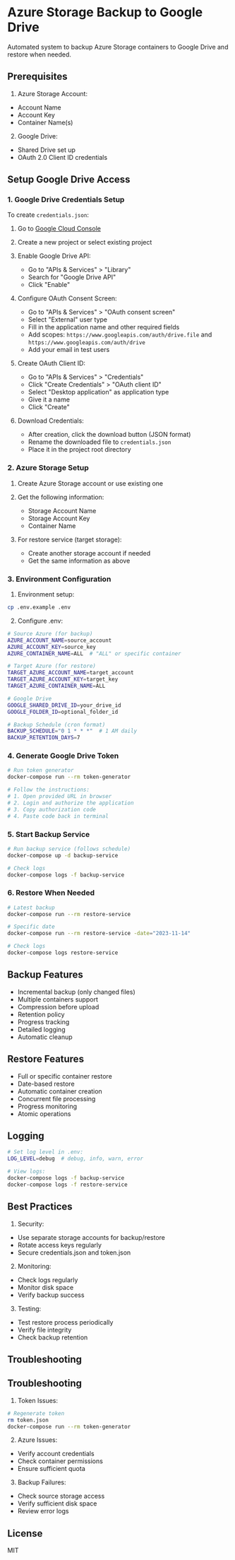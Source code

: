 # Azure Storage Backup to Google Drive

Automated system to backup Azure Storage containers to Google Drive and restore when needed.

## Prerequisites

1. Azure Storage Account:
- Account Name
- Account Key
- Container Name(s)

2. Google Drive:
- Shared Drive set up
- OAuth 2.0 Client ID credentials

## Setup Google Drive Access

### 1. Google Drive Credentials Setup

To create `credentials.json`:

1. Go to [Google Cloud Console](https://console.cloud.google.com/)
2. Create a new project or select existing project
3. Enable Google Drive API:
   - Go to "APIs & Services" > "Library"
   - Search for "Google Drive API"
   - Click "Enable"

4. Configure OAuth Consent Screen:
   - Go to "APIs & Services" > "OAuth consent screen"
   - Select "External" user type
   - Fill in the application name and other required fields
   - Add scopes: `https://www.googleapis.com/auth/drive.file` and `https://www.googleapis.com/auth/drive`
   - Add your email in test users

5. Create OAuth Client ID:
   - Go to "APIs & Services" > "Credentials"
   - Click "Create Credentials" > "OAuth client ID"
   - Select "Desktop application" as application type
   - Give it a name
   - Click "Create"

6. Download Credentials:
   - After creation, click the download button (JSON format)
   - Rename the downloaded file to `credentials.json`
   - Place it in the project root directory

### 2. Azure Storage Setup

1. Create Azure Storage account or use existing one
2. Get the following information:
   - Storage Account Name
   - Storage Account Key
   - Container Name

3. For restore service (target storage):
   - Create another storage account if needed
   - Get the same information as above

### 3. Environment Configuration

1. Environment setup:
```bash
cp .env.example .env
```

2. Configure .env:
```bash
# Source Azure (for backup)
AZURE_ACCOUNT_NAME=source_account
AZURE_ACCOUNT_KEY=source_key
AZURE_CONTAINER_NAME=ALL  # "ALL" or specific container

# Target Azure (for restore)
TARGET_AZURE_ACCOUNT_NAME=target_account
TARGET_AZURE_ACCOUNT_KEY=target_key
TARGET_AZURE_CONTAINER_NAME=ALL

# Google Drive
GOOGLE_SHARED_DRIVE_ID=your_drive_id
GOOGLE_FOLDER_ID=optional_folder_id

# Backup Schedule (cron format)
BACKUP_SCHEDULE="0 1 * * *"  # 1 AM daily
BACKUP_RETENTION_DAYS=7
```

### 4. Generate Google Drive Token

```bash
# Run token generator
docker-compose run --rm token-generator

# Follow the instructions:
# 1. Open provided URL in browser
# 2. Login and authorize the application
# 3. Copy authorization code
# 4. Paste code back in terminal
```

### 5. Start Backup Service

```bash
# Run backup service (follows schedule)
docker-compose up -d backup-service

# Check logs
docker-compose logs -f backup-service
```

### 6. Restore When Needed

```bash
# Latest backup
docker-compose run --rm restore-service

# Specific date
docker-compose run --rm restore-service -date="2023-11-14"

# Check logs
docker-compose logs restore-service
```

## Backup Features

- Incremental backup (only changed files)
- Multiple containers support
- Compression before upload
- Retention policy
- Progress tracking
- Detailed logging
- Automatic cleanup

## Restore Features

- Full or specific container restore
- Date-based restore
- Automatic container creation
- Concurrent file processing
- Progress monitoring
- Atomic operations

## Logging

```bash
# Set log level in .env:
LOG_LEVEL=debug  # debug, info, warn, error

# View logs:
docker-compose logs -f backup-service
docker-compose logs -f restore-service
```

## Best Practices

1. Security:
- Use separate storage accounts for backup/restore
- Rotate access keys regularly
- Secure credentials.json and token.json

2. Monitoring:
- Check logs regularly
- Monitor disk space
- Verify backup success

3. Testing:
- Test restore process periodically
- Verify file integrity
- Check backup retention

## Troubleshooting

## Troubleshooting

1. Token Issues:
```bash
# Regenerate token
rm token.json
docker-compose run --rm token-generator
```

2. Azure Issues:
- Verify account credentials
- Check container permissions
- Ensure sufficient quota

3. Backup Failures:
- Check source storage access
- Verify sufficient disk space
- Review error logs

## License

MIT